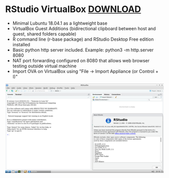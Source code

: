 # RStudio VirtualBox [DOWNLOAD](https://github.com/Virtual-Machines/RStudio-VirtualBox/releases/download/latest/RStudio.ova)

- Minimal Lubuntu 18.04.1 as a lightweight base
- VirtualBox Guest Additions (bidirectional clipboard between host and guest, shared folders capable)
- R command line (r-base package) and RStudio Desktop Free edition installed
- Basic python http server included. Example: python3 -m http.server 8080
- NAT port forwarding configured on 8080 that allows web browser testing outside virtual machine
- Import OVA on VirtualBox using "File -> Import Appliance (or Control + I)"

![RStudio](https://github.com/Virtual-Machines/RStudio-VirtualBox/blob/master/RStudio.png)
